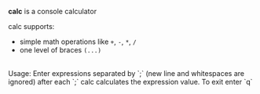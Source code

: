 **calc** is a console calculator

calc supports:
- simple math operations like `+`, `-`, `*`, `/`
- one level of braces `(...)`

<br>
Usage:
Enter expressions separated by `;` (new line and whitespaces are ignored)
after each `;` calc calculates the expression value.
To exit enter `q`
